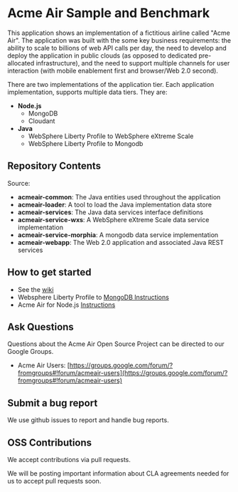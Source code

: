 # Acme Air Sample and Benchmark

This application shows an implementation of a fictitious airline called "Acme Air".  The application was built with the some key business requirements: the ability to scale to billions of web API calls per day, the need to develop and deploy the application in public clouds (as opposed to dedicated pre-allocated infrastructure), and the need to support multiple channels for user interaction (with mobile enablement first and browser/Web 2.0 second).

There are two implementations of the application tier. Each application implementation, supports multiple data tiers.  They are:
- **Node.js**
  - MongoDB
  - Cloudant
- **Java**
  - WebSphere Liberty Profile to WebSphere eXtreme Scale
  - WebSphere Liberty Profile to Mongodb

## Repository Contents

Source:

- **acmeair-common**: The Java entities used throughout the application
- **acmeair-loader**:  A tool to load the Java implementation data store
- **acmeair-services**:  The Java data services interface definitions
- **acmeair-service-wxs**:  A WebSphere eXtreme Scale data service implementation
- **acmeair-service-morphia**:  A mongodb data service implementation
- **acmeair-webapp**:  The Web 2.0 application and associated Java REST services

## How to get started

* See the [wiki](https://github.com/acmeair/acmeair/wiki)
* Websphere Liberty Profile to [MongoDB Instructions](https://github.com/acmeair/acmeair/blob/master/MONGO_README.md)
* Acme Air for Node.js [Instructions](https://github.com/acmeair/acmeair-nodejs/blob/master/README.md)

## Ask Questions

Questions about the Acme Air Open Source Project can be directed to our Google Groups.

* Acme Air Users: [https://groups.google.com/forum/?fromgroups#!forum/acmeair-users](https://groups.google.com/forum/?fromgroups#!forum/acmeair-users)

## Submit a bug report

We use github issues to report and handle bug reports.

## OSS Contributions

We accept contributions via pull requests.

We will be posting important information about CLA agreements needed for us to accept pull requests soon.
